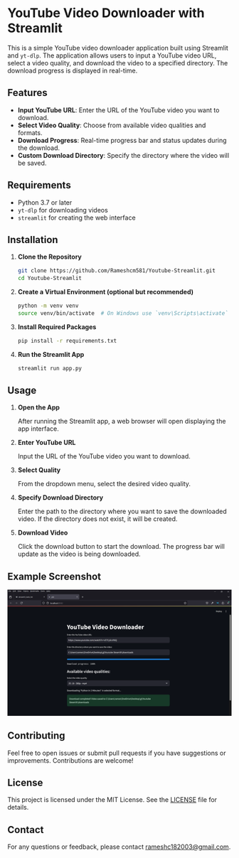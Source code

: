 
# YouTube Video Downloader with Streamlit

This is a simple YouTube video downloader application built using Streamlit and `yt-dlp`. The application allows users to input a YouTube video URL, select a video quality, and download the video to a specified directory. The download progress is displayed in real-time.

## Features

- **Input YouTube URL**: Enter the URL of the YouTube video you want to download.
- **Select Video Quality**: Choose from available video qualities and formats.
- **Download Progress**: Real-time progress bar and status updates during the download.
- **Custom Download Directory**: Specify the directory where the video will be saved.

## Requirements

- Python 3.7 or later
- `yt-dlp` for downloading videos
- `streamlit` for creating the web interface

## Installation

1. **Clone the Repository**

   ```bash
   git clone https://github.com/Rameshcm581/Youtube-Streamlit.git
   cd Youtube-Streamlit
   ```

2. **Create a Virtual Environment (optional but recommended)**

   ```bash
   python -m venv venv
   source venv/bin/activate  # On Windows use `venv\Scripts\activate`
   ```

3. **Install Required Packages**

   ```bash
   pip install -r requirements.txt
   ```

4. **Run the Streamlit App**

   ```bash
   streamlit run app.py
   ```

## Usage

1. **Open the App**

   After running the Streamlit app, a web browser will open displaying the app interface.

2. **Enter YouTube URL**

   Input the URL of the YouTube video you want to download.

3. **Select Quality**

   From the dropdown menu, select the desired video quality.

4. **Specify Download Directory**

   Enter the path to the directory where you want to save the downloaded video. If the directory does not exist, it will be created.

5. **Download Video**

   Click the download button to start the download. The progress bar will update as the video is being downloaded.

## Example Screenshot

![Screenshot](screenshot.png)

## Contributing

Feel free to open issues or submit pull requests if you have suggestions or improvements. Contributions are welcome!

## License

This project is licensed under the MIT License. See the [LICENSE](LICENSE) file for details.

## Contact

For any questions or feedback, please contact [rameshc182003@gmail.com](mailto:rameshc182003@gmail.com).

```
